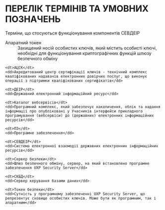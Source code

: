 # ПЕРЕЛІК ТЕРМІНІВ ТА УМОВНИХ ПОЗНАЧЕНЬ

<p>Терміни, що стосуються функціонування компонентів СЕВДЕІР</p>

<dl>
    <dt>Апаратний токен</dt>
    <dd>Захищений носій особистих ключів, який містить особисті ключі, необхідні для функціонування криптографічних функцій шлюзу безпечного обміну</dd>

    <dt>АЦСК</dt>
    <dd>Акредитований центр сертифікації ключів - технічний комплекс кваліфікованих надавачів електронних довірчих послуг, що виконує операції з підтримки кваліфікованих сертифікатів</dd>

    <dt>ДЕІР</dt>
    <dd>Державний електронний інформаційний ресурс</dd>

    <dt>Каталог вебсервісів</dt>
    <dd>Програмний комплекс, який забезпечує накопичення, облік та надання інформації про опубліковані у Учасників інтерфейси прикладного програмування (вебсервіси) до (державних) електронних інформаційних ресурсів</dd>

    <dt>ПЗ</dt>
    <dd>Програмне забезпечення</dd>

    <dt>СЕВДЕІР</dt>
    <dd>Система електронної взаємодії державних електронних інформаційних ресурсів</dd>

    <dt>Сервер безпеки</dt>
    <dd>Шлюз безпечного обміну, сервер, на який встановлено програмне забезпечення UXP Security Server</dd>

    <dt>СКБД</dt>
    <dd>Сервер керування базами даних</dd>
    
    <dt>Токен безпеки</dt>
    <dd>Сутність у програмному забезпеченні UXP Security Server, що репрезентує сховище особистих ключів. Може бути як програмним, так і апаратним</dd>
</dl>